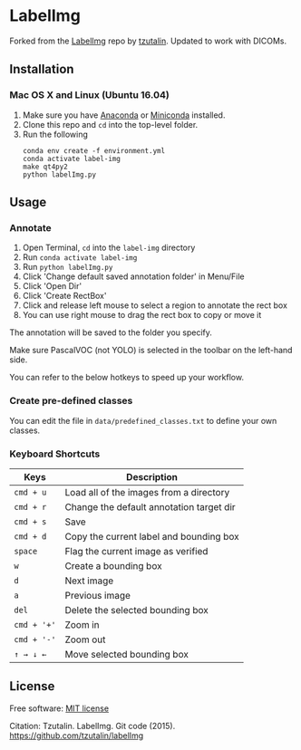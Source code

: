 # LabelImg

Forked from the
[LabelImg](https://github.com/tzutalin/labelImg/blob/master/labelImg.py)
repo by [tzutalin](https://github.com/tzutalin).
Updated to work with DICOMs.


## Installation

### Mac OS X and Linux (Ubuntu 16.04)

1. Make sure you have [Anaconda](https://www.anaconda.com/download/#download) or
[Miniconda](https://conda.io/miniconda.html) installed.
2. Clone this repo and `cd` into the top-level folder.
3. Run the following
    ```text
    conda env create -f environment.yml
    conda activate label-img
    make qt4py2
    python labelImg.py
    ```


## Usage


### Annotate

1. Open Terminal, `cd` into the `label-img` directory
2. Run `conda activate label-img`
3. Run `python labelImg.py`
4. Click 'Change default saved annotation folder' in Menu/File
5. Click 'Open Dir'
6. Click 'Create RectBox'
7. Click and release left mouse to select a region to annotate the rect box
8. You can use right mouse to drag the rect box to copy or move it

The annotation will be saved to the folder you specify.

Make sure PascalVOC (not YOLO) is selected in the toolbar on the left-hand side.

You can refer to the below hotkeys to speed up your workflow.


### Create pre-defined classes

You can edit the file in `data/predefined_classes.txt` to define your own
classes.


### Keyboard Shortcuts

| Keys        | Description                              |
|-------------|------------------------------------------|
| `cmd + u`   | Load all of the images from a directory  |
| `cmd + r`   | Change the default annotation target dir |
| `cmd + s`   | Save                                     |
| `cmd + d`   | Copy the current label and bounding box  |
| `space`     | Flag the current image as verified       |
| `w`         | Create a bounding box                    |
| `d`         | Next image                               |
| `a`         | Previous image                           |
| `del`       | Delete the selected bounding box         |
| `cmd + '+'` | Zoom in                                  |
| `cmd + '-'` | Zoom out                                 |
| `↑ → ↓ ←`  | Move selected bounding box               |


## License

Free software: [MIT license](https://github.com/tzutalin/labelImg/blob/master/LICENSE)

Citation: Tzutalin. LabelImg. Git code (2015). https://github.com/tzutalin/labelImg
